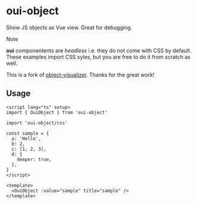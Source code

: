 # oui-object

Show JS objects as Vue view. Great for debugging.

> [!NOTE]
> **oui** componentents are *headless* i.e. they do not come with CSS by default. These examples import CSS syles, but you are free to do it from scratch as well.

This is a fork of [object-visualizer](https://github.com/iendeavor/object-visualizer). Thanks for the great work!

## Usage

```vue
<script lang="ts" setup>
import { OuiObject } from 'oui-object'

import 'oui-object/css'

const sample = {
  a: 'Hello',
  b: 2,
  c: [1, 2, 3],
  d: {
    deeper: true,
  },
}
</script>

<template>
  <OuiObject :value="sample" title="sample" />
</template>
```
